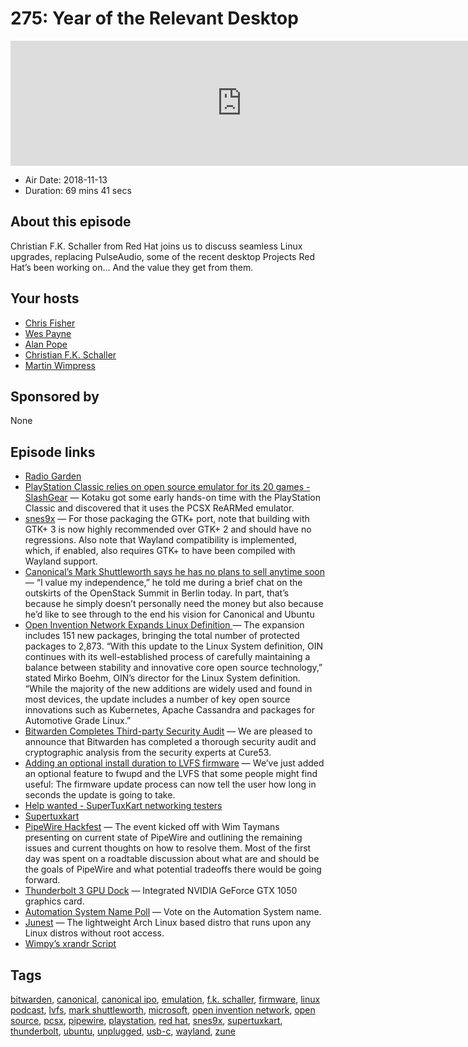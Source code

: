# 275: Year of the Relevant Desktop

<iframe src="https://player.fireside.fm/v2/RUkczH-V+8LZpPAyb?theme=dark" width="740" height="200" frameborder="0" scrolling="no"></iframe>

* Air Date: 2018-11-13
* Duration: 69 mins 41 secs

## About this episode

Christian F.K. Schaller from Red Hat joins us to discuss seamless Linux upgrades, replacing PulseAudio, some of the recent desktop Projects Red Hat’s been working on... And the value they get from them.

## Your hosts
* [Chris Fisher](https://linuxunplugged.com/hosts/chrislas)
* [Wes Payne](https://linuxunplugged.com/hosts/wes)
* [Alan Pope](https://linuxunplugged.com/guests/alanpope)
* [Christian F.K. Schaller](https://linuxunplugged.com/guests/christianschaller)
* [Martin Wimpress](https://linuxunplugged.com/guests/martinwimpress)

## Sponsored by

None



## Episode links

  * [Radio Garden](http://radio.garden/live/tomsk/avtoradio-tomsk/ "Radio Garden")
  * [PlayStation Classic relies on open source emulator for its 20 games - SlashGear](https://www.slashgear.com/playstation-classic-relies-on-open-source-emulator-for-its-20-games-10553263/ "PlayStation Classic relies on open source emulator for its 20 games - SlashGear") — Kotaku got some early hands-on time with the PlayStation Classic and discovered that it uses the PCSX ReARMed emulator.
  * [snes9x](https://github.com/snes9xgit/snes9x/releases/tag/1.57 "snes9x") — For those packaging the GTK+ port, note that building with GTK+ 3 is now highly recommended over GTK+ 2 and should have no regressions. Also note that Wayland compatibility is implemented, which, if enabled, also requires GTK+ to have been compiled with Wayland support. 
  * [Canonical’s Mark Shuttleworth says he has no plans to sell anytime soon](https://techcrunch.com/2018/11/13/canonicals-mark-shuttleworth-says-he-has-no-plans-to-sell-anytime-soon/ "Canonical’s Mark Shuttleworth says he has no plans to sell anytime soon") — “I value my independence,” he told me during a brief chat on the outskirts of the OpenStack Summit in Berlin today. In part, that’s because he simply doesn’t personally need the money but also because he’d like to see through to the end his vision for Canonical and Ubuntu
  * [Open Invention Network Expands Linux Definition ](https://www.openinventionnetwork.com/pressrelease_details/?id=90 "Open Invention Network Expands Linux Definition ") — The expansion includes 151 new packages, bringing the total number of protected packages to 2,873. “With this update to the Linux System definition, OIN continues with its well-established process of carefully maintaining a balance between stability and innovative core open source technology,” stated Mirko Boehm, OIN’s director for the Linux System definition. “While the majority of the new additions are widely used and found in most devices, the update includes a number of key open source innovations such as Kubernetes, Apache Cassandra and packages for Automotive Grade Linux.”
  * [Bitwarden Completes Third-party Security Audit](https://blog.bitwarden.com/bitwarden-completes-third-party-security-audit-c1cc81b6d33 "Bitwarden Completes Third-party Security Audit") — We are pleased to announce that Bitwarden has completed a thorough security audit and cryptographic analysis from the security experts at Cure53.
  * [Adding an optional install duration to LVFS firmware](https://blogs.gnome.org/hughsie/2018/11/13/adding-an-optional-install-duration-to-lvfs-firmware/ "Adding an optional install duration to LVFS firmware") — We’ve just added an optional feature to fwupd and the LVFS that some people might find useful: The firmware update process can now tell the user how long in seconds the update is going to take.
  * [Help wanted - SuperTuxKart networking testers](https://slexy.org/view/s20Fic1Eqd "Help wanted - SuperTuxKart networking testers")
  * [Supertuxkart](http://blog.supertuxkart.net/2018/11/supertuxkart-networking-looking-for.html "Supertuxkart")
  * [PipeWire Hackfest](https://blogs.gnome.org/uraeus/2018/10/30/pipewire-hackfest/ "PipeWire Hackfest") — The event kicked off with Wim Taymans presenting on current state of PipeWire and outlining the remaining issues and current thoughts on how to resolve them. Most of the first day was spent on a roadtable discussion about what are and should be the goals of PipeWire and what potential tradeoffs there would be going forward.
  * [Thunderbolt 3 GPU Dock](https://www.amazon.com/Lenovo-G0A10170UL-Thunderbolt-Graphics-Dock/dp/B079JFW3YT "Thunderbolt 3 GPU Dock") — Integrated NVIDIA GeForce GTX 1050 graphics card. 
  * [Automation System Name Poll](https://www.strawpoll.me/16842741 "Automation System Name Poll") — Vote on the Automation System name.
  * [Junest](https://github.com/fsquillace/junest "Junest") — The lightweight Arch Linux based distro that runs upon any Linux distros without root access.
  * [Wimpy’s xrandr Script](https://gist.github.com/flexiondotorg/088ea2306853cf8cb389a5e2f3232e4b "Wimpy’s xrandr Script")



## Tags

[bitwarden](https://linuxunplugged.com/tags/bitwarden), [canonical](https://linuxunplugged.com/tags/canonical), [canonical ipo](https://linuxunplugged.com/tags/canonical%20ipo), [emulation](https://linuxunplugged.com/tags/emulation), [f.k. schaller](https://linuxunplugged.com/tags/f.k.%20schaller), [firmware](https://linuxunplugged.com/tags/firmware), [linux podcast](https://linuxunplugged.com/tags/linux%20podcast), [lvfs](https://linuxunplugged.com/tags/lvfs), [mark shuttleworth](https://linuxunplugged.com/tags/mark%20shuttleworth), [microsoft](https://linuxunplugged.com/tags/microsoft), [open invention network](https://linuxunplugged.com/tags/open%20invention%20network), [open source](https://linuxunplugged.com/tags/open%20source), [pcsx](https://linuxunplugged.com/tags/pcsx), [pipewire](https://linuxunplugged.com/tags/pipewire), [playstation](https://linuxunplugged.com/tags/playstation), [red hat](https://linuxunplugged.com/tags/red%20hat), [snes9x](https://linuxunplugged.com/tags/snes9x), [supertuxkart](https://linuxunplugged.com/tags/supertuxkart), [thunderbolt](https://linuxunplugged.com/tags/thunderbolt), [ubuntu](https://linuxunplugged.com/tags/ubuntu), [unplugged](https://linuxunplugged.com/tags/unplugged), [usb-c](https://linuxunplugged.com/tags/usb-c), [wayland](https://linuxunplugged.com/tags/wayland), [zune](https://linuxunplugged.com/tags/zune)